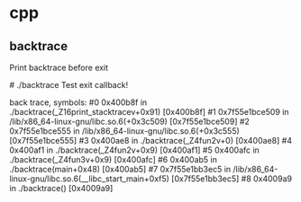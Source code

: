# cpp

## backtrace
Print backtrace before exit 

\# ./backtrace 
Test exit callback!

back trace, symbols:
\#0 0x400b8f in ./backtrace(_Z16print_stacktracev+0x91) [0x400b8f]
\#1 0x7f55e1bce509 in /lib/x86_64-linux-gnu/libc.so.6(+0x3c509) [0x7f55e1bce509]
\#2 0x7f55e1bce555 in /lib/x86_64-linux-gnu/libc.so.6(+0x3c555) [0x7f55e1bce555]
\#3 0x400ae8 in ./backtrace(_Z4fun2v+0) [0x400ae8]
\#4 0x400af1 in ./backtrace(_Z4fun2v+0x9) [0x400af1]
\#5 0x400afc in ./backtrace(_Z4fun3v+0x9) [0x400afc]
\#6 0x400ab5 in ./backtrace(main+0x48) [0x400ab5]
\#7 0x7f55e1bb3ec5 in /lib/x86_64-linux-gnu/libc.so.6(__libc_start_main+0xf5) [0x7f55e1bb3ec5]
\#8 0x4009a9 in ./backtrace() [0x4009a9]


